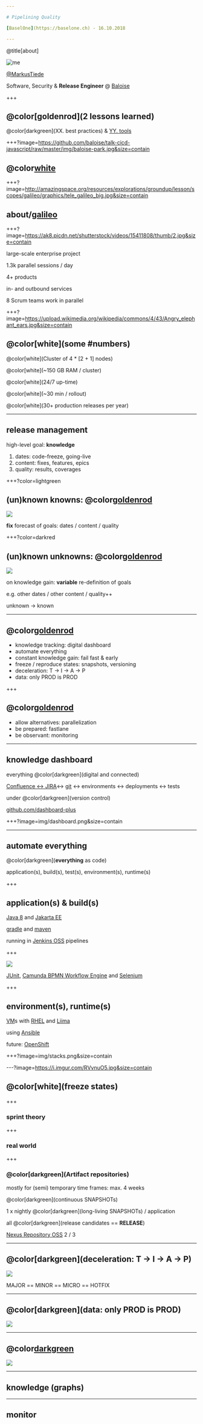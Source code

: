 ```yaml
---

# Pipelining Quality

[BaselOne](https://baselone.ch) - 16.10.2018

---
```

@title[about]
 
![me](https://github.com/MarkusTiede/about/raw/master/img/me-circle.png)

[@MarkusTiede](https://twitter.com/markustiede)

Software, Security & **Release Engineer** @ [Baloise](https://www.baloise.com)

+++

## @color[goldenrod](2 lessons learned)

@color[darkgreen](XX. best practices) & [YY. tools](https://en.wikipedia.org/wiki/Tool)

+++?image=https://github.com/baloise/talk-cicd-javascript/raw/master/img/baloise-park.jpg&size=contain

## @color[white](about/[baloise](https://www.baloise.com))

+++?image=http://amazingspace.org/resources/explorations/groundup/lesson/scopes/galileo/graphics/tele_galileo_big.jpg&size=contain

## about/[galileo](https://www.guidewire.com/about-us/news-and-events/press-releases/20160912/basler-versicherung-extends-guidewire-products)

+++?image=https://ak8.picdn.net/shutterstock/videos/15411808/thumb/2.jpg&size=contain

large-scale enterprise project

1.3k parallel sessions / day

4+ products

in- and outbound services

8 Scrum teams work in parallel

+++?image=https://upload.wikimedia.org/wikipedia/commons/4/43/Angry_elephant_ears.jpg&size=contain

## @color[white](some #numbers)
@color[white](Cluster of 4 * [2 + 1] nodes)

@color[white](~150 GB RAM / cluster)

@color[white](24/7 up-time)

@color[white](~30 min / rollout)

@color[white](30+ production releases per year)

---

## release management 

high-level goal: __knowledge__

1. dates: code-freeze, going-live
2. content: fixes, features, epics
3. quality: results, coverages

+++?color=lightgreen

## (un)known knowns: @color[goldenrod](predictability)

![](https://www.pmi.org/kasimage/10437c8a-9337-444f-8fa2-8f5318e93e71/p_1.jpg)

**fix** forecast of goals: dates / content / quality

+++?color=darkred

## (un)known unknowns: @color[goldenrod](flexibility)

![](https://www.pmi.org/kasimage/10437c8a-9337-444f-8fa2-8f5318e93e71/p_1.jpg)

on knowledge gain: **variable** re-definition of goals

e.g. other dates / other content / quality++

unknown → known

---

## @color[goldenrod](predictability)

- knowledge tracking: digital dashboard
- automate everything
- constant knowledge gain: fail fast & early
- freeze / reproduce states: snapshots, versioning
- deceleration: T → I → A → P
- data: only PROD is PROD

+++

## @color[goldenrod](flexibility)
- allow alternatives: parallelization
- be prepared: fastlane
- be observant: monitoring

---

## knowledge dashboard

everything @color[darkgreen](digital and connected)

[Confluence ↔ JIRA](https://de.atlassian.com)↔ [git](https://git-scm.com) ↔ environments ↔ deployments ↔ tests
 
under @color[darkgreen](version control)

[github.com/dashboard-plus](https://github.com/baloise/dashboard-plus)

+++?image=img/dashboard.png&size=contain

---

## automate everything

@color[darkgreen](**everything** as code)

application(s), build(s), test(s), environment(s), runtime(s)

+++

## application(s) & build(s)

[Java 8](https://www.java.com/de/download/) and [Jakarta EE](https://jakarta.ee)

[gradle](https://gradle.org) and [maven](https://maven.apache.org)

running in [Jenkins OSS](https://jenkins.io) pipelines

+++

![](img/testing.png)

[JUnit](https://junit.org), [Camunda BPMN Workflow Engine](https://camunda.com) and [Selenium](https://www.seleniumhq.org)

+++

## environment(s), runtime(s)

[VM](https://en.wikipedia.org/wiki/Virtual_machine)s with [RHEL](https://en.wikipedia.org/wiki/Red_Hat_Enterprise_Linux) and [Liima](http://www.liima.org)

using [Ansible](https://www.ansible.com)

future: [OpenShift](https://en.wikipedia.org/wiki/OpenShift)

+++?image=img/stacks.png&size=contain

---?image=https://i.imgur.com/RVvnuO5.jpg&size=contain

## @color[white](freeze states)

+++

### sprint theory

<canvas data-chart="line">
<!-- 
{
 "data": {
  "labels": ["We","Th","Fr","Mo","Tu","We","Th","Fr","Mo","Tu"],
  "datasets": [
   {
    "data":[0,15,25,35,45,55,65,75,85,100],
    "label":"Team 1","borderColor":"rgba(20,220,220,1)"
   },
   {
    "data":[0,10,20,30,40,50,60,70,80,100],
    "label":"Team 2","borderColor":"rgba(220,120,120,1)"
   },
   {
    "data":[0,5,15,25,35,45,55,65,75,100],
    "label":"Team 3","borderColor":"rgba(135,206,250,1)"
   }
  ]
 }, 
 "options": { "responsive": "true" }
}
-->
</canvas>

+++

### real world

<canvas data-chart="line">
<!-- 
{
 "data": {
  "labels": ["We","Th","Fr","Mo","Tu","We","Th","Fr","Mo","Tu"],
  "datasets": [
   {
    "data":[0,15,25,25,20,40,55,50,65,60],
    "label":"Team 1","borderColor":"rgba(20,220,220,1)"
   },
   {
    "data":[0,35,20,30,45,55,60,75,70,75],
    "label":"Team 2","borderColor":"rgba(220,120,120,1)"
   },
   {
    "data":[0,5,15,20,30,35,45,55,60,70],
    "label":"Team 3","borderColor":"rgba(135,206,250,1)"
   },
   {
    "data":[0,25,10,35,20,45,30,55,40,65],
    "label":"3rd party dependencies","borderColor":"rgba(144,238,144,1)"
   }
  ]
 }, 
 "options": { "responsive": "true" }
}
-->
</canvas>

+++

### @color[darkgreen](Artifact repositories)
mostly for (semi) temporary time frames: max. 4 weeks

@color[darkgreen](continuous SNAPSHOTs)

1 x nightly @color[darkgreen](long-living SNAPSHOTs) / application

all @color[darkgreen](release candidates == **RELEASE**)

[Nexus Repository OSS](https://www.sonatype.com/nexus-repository-oss) 2 / 3

---

## @color[darkgreen](deceleration: T → I → A → P)

![](img/releases.png)

MAJOR == MINOR == MICRO == HOTFIX

---

## @color[darkgreen](data: only PROD is PROD)

![](img/dataflow-acc.png)

---

## @color[darkgreen](parallelization)

![](img/branching.png)

---

## knowledge (graphs)

---

## monitor

